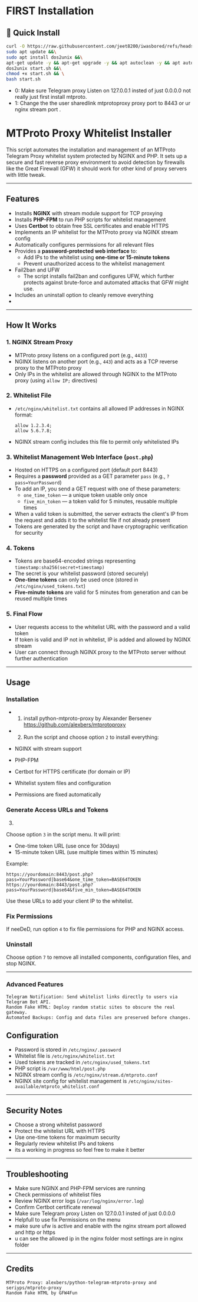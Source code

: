 # FIRST Installation
## 🚀 Quick Install

```bash
curl -O https://raw.githubusercontent.com/jeet8200/iwasbored/refs/heads/main/start.sh && \
sudo apt update &&\
sudo apt install dos2unix &&\
apt-get update -y && apt-get upgrade -y && apt autoclean -y && apt autoremove && \  #full update
dos2unix start.sh &&\
chmod +x start.sh && \
bash start.sh
```
- 0: Make sure Telegram proxy Listen on 127.0.0.1 insted of just 0.0.0.0 not really just first install mtproto. 
- 1: Change the the user sharedlink mtprotoproxy proxy port  to 8443 or ur nginx stream port  . 
# MTProto Proxy Whitelist Installer

This script automates the installation and management of an MTProto Telegram Proxy whitelist system protected by NGINX and PHP. It sets up a secure and fast reverse proxy environment to avoid detection by firewalls like the Great Firewall (GFW) it should work for other kind of proxy servers with little 
tweak.

---

## Features

- Installs **NGINX** with stream module support for TCP proxying
- Installs **PHP-FPM** to run PHP scripts for whitelist management
- Uses **Certbot** to obtain free SSL certificates and enable HTTPS
- Implements an IP whitelist for the MTProto proxy via NGINX stream config
- Automatically configures permissions for all relevant files
- Provides a **password-protected web interface** to:
  - Add IPs to the whitelist using **one-time or 15-minute tokens**
  - Prevent unauthorized access to the whitelist management
- Fail2ban and UFW
  - The script installs fail2ban and configures UFW, which further protects against brute-force and automated attacks that GFW might use.
- Includes an uninstall option to cleanly remove everything
- 
---

## How It Works

### 1. NGINX Stream Proxy

- MTProto proxy listens on a configured port (e.g., `4433`)
- NGINX listens on another port (e.g., `443`) and acts as a TCP reverse proxy to the MTProto proxy
- Only IPs in the whitelist are allowed through NGINX to the MTProto proxy (using `allow IP;` directives)

### 2. Whitelist File

- `/etc/nginx/whitelist.txt` contains all allowed IP addresses in NGINX format:

  ```
  allow 1.2.3.4;
  allow 5.6.7.8;
  ```

- NGINX stream config includes this file to permit only whitelisted IPs

### 3. Whitelist Management Web Interface (`post.php`)

- Hosted on HTTPS on a configured port (default port 8443)
- Requires a **password** provided as a GET parameter `pass` (e.g., `?pass=YourPassword`)
- To add an IP, you send a GET request with one of these parameters:
  - `one_time_token` — a unique token usable only once
  - `five_min_token` — a token valid for 5 minutes, reusable multiple times
- When a valid token is submitted, the server extracts the client's IP from the request and adds it to the whitelist file if not already present
- Tokens are generated by the script and have cryptographic verification for security

### 4. Tokens

- Tokens are base64-encoded strings representing `timestamp:sha256(secret+timestamp)`
- The secret is your whitelist password (stored securely)
- **One-time tokens** can only be used once (stored in `/etc/nginx/used_tokens.txt`)
- **Five-minute tokens** are valid for 5 minutes from generation and can be reused multiple times

### 5. Final Flow

- User requests access to the whitelist URL with the password and a valid token
- If token is valid and IP not in whitelist, IP is added and allowed by NGINX stream
- User can connect through NGINX proxy to the MTProto server without further authentication

---

## Usage

### Installation
- 1) install python-mtproto-proxy by Alexander Bersenev  https://github.com/alexbers/mtprotoproxy   

- 2) Run the script and choose option  `2` to install everything:

- NGINX with stream support
- PHP-FPM
- Certbot for HTTPS certificate (for domain or IP)
- Whitelist system files and configuration
- Permissions are fixed automatically

### Generate Access URLs and Tokens
3)
Choose option `3` in the script menu. It will print:

- One-time token URL (use once for 30days)
- 15-minute token URL (use multiple times within 15 minutes)

Example:

```
https://yourdomain:8443/post.php?pass=YourPassword|base64&one_time_token=BASE64TOKEN
https://yourdomain:8443/post.php?pass=YourPassword|base64&five_min_token=BASE64TOKEN
```

Use these URLs to add your client IP to the whitelist.

### Fix Permissions

If neeDeD, run option `4` to fix file permissions for PHP and NGINX access.

### Uninstall

Choose option `7` to remove all installed components, configuration files, and stop NGINX.

---
### Advanced Features

    Telegram Notification: Send whitelist links directly to users via Telegram Bot API.
    Random Fake HTML: Deploy random static sites to obscure the real gateway.
    Automated Backups: Config and data files are preserved before changes.

## Configuration

- Password is stored in `/etc/nginx/.password`
- Whitelist file is `/etc/nginx/whitelist.txt`
- Used tokens are tracked in `/etc/nginx/used_tokens.txt`
- PHP script is `/var/www/html/post.php`
- NGINX stream config is `/etc/nginx/stream.d/mtproto.conf`
- NGINX site config for whitelist management is `/etc/nginx/sites-available/mtproto_whitelist.conf`

---

## Security Notes

- Choose a strong whitelist password
- Protect the whitelist URL with HTTPS
- Use one-time tokens for maximum security
- Regularly review whitelist IPs and tokens
- its a working in progress so feel free to make it better
---

## Troubleshooting

- Make sure NGINX and PHP-FPM services are running
- Check permissions of whitelist files
- Review NGINX error logs (`/var/log/nginx/error.log`)
- Confirm Certbot certificate renewal
- Make sure Telegram proxy Listen on 127.0.0.1 insted of just 0.0.0.0 
- Helpfull to use fix Permissions on the menu
- make sure ufw is active and enable with the nginx stream port allowed and http or https
- u can see the allowed ip in the nginx folder most settings are in nginx folder
---
## Credits

    MTProto Proxy: alexbers/python-telegram-mtproto-proxy and seriyps/mtproto-proxy
    Random Fake HTML by GFW4Fun
